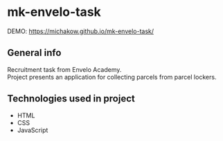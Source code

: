 # mk-envelo-task

DEMO: https://michakow.github.io/mk-envelo-task/

## General info

Recruitment task from Envelo Academy.\
Project presents an application for collecting parcels from parcel lockers.

## Technologies used in project

- HTML
- CSS
- JavaScript

